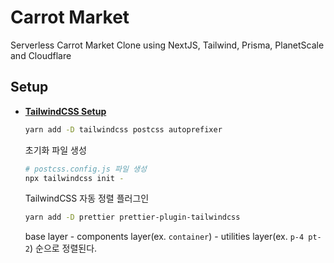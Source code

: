 # Carrot Market

Serverless Carrot Market Clone using NextJS, Tailwind, Prisma, PlanetScale and Cloudflare

## Setup

- [**TailwindCSS Setup**](https://github.com/thehue/nextjs-carrot-market/commit/fb919cabed7bea43f71a0b1337ef904c90d85bcf)

    ```bash
    yarn add -D tailwindcss postcss autoprefixer
    ```

  초기화 파일 생성

    ```bash
    # postcss.config.js 파일 생성
    npx tailwindcss init -
    ```

  TailwindCSS 자동 정렬 플러그인

    ```bash
    yarn add -D prettier prettier-plugin-tailwindcss
    ```

  base layer - components layer(ex. `container`) - utilities layer(ex. `p-4 pt-2`) 순으로 정렬된다.